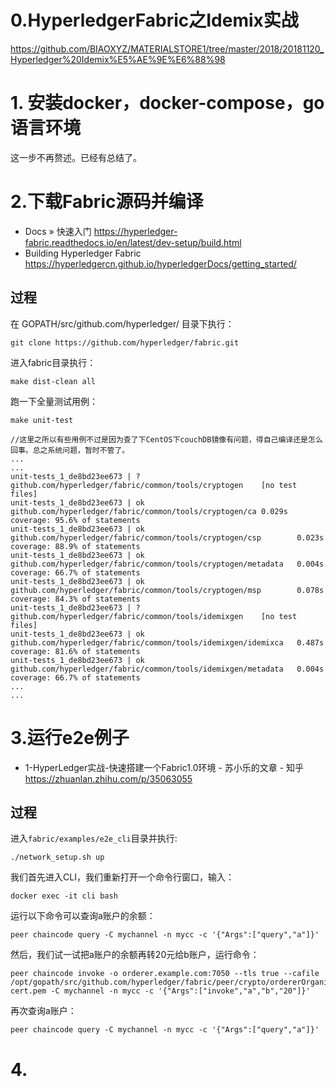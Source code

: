 
# 0.HyperledgerFabric之Idemix实战

https://github.com/BIAOXYZ/MATERIALSTORE1/tree/master/2018/20181120_Hyperledger%20Idemix%E5%AE%9E%E6%88%98

# 1. 安装docker，docker-compose，go语言环境

这一步不再赘述。已经有总结了。

# 2.下载Fabric源码并编译

- Docs » 快速入门 https://hyperledger-fabric.readthedocs.io/en/latest/dev-setup/build.html
- Building Hyperledger Fabric https://hyperledgercn.github.io/hyperledgerDocs/getting_started/

## 过程

在 GOPATH/src/github.com/hyperledger/ 目录下执行：
```
git clone https://github.com/hyperledger/fabric.git
```

进入fabric目录执行：
```
make dist-clean all
```

跑一下全量测试用例：
```
make unit-test
```
```
//这里之所以有些用例不过是因为查了下CentOS下couchDB镜像有问题，得自己编译还是怎么回事。总之系统问题，暂时不管了。
...
...
unit-tests_1_de8bd23ee673 | ?           github.com/hyperledger/fabric/common/tools/cryptogen    [no test files]
unit-tests_1_de8bd23ee673 | ok          github.com/hyperledger/fabric/common/tools/cryptogen/ca 0.029s  coverage: 95.6% of statements
unit-tests_1_de8bd23ee673 | ok          github.com/hyperledger/fabric/common/tools/cryptogen/csp        0.023s  coverage: 88.9% of statements
unit-tests_1_de8bd23ee673 | ok          github.com/hyperledger/fabric/common/tools/cryptogen/metadata   0.004s  coverage: 66.7% of statements
unit-tests_1_de8bd23ee673 | ok          github.com/hyperledger/fabric/common/tools/cryptogen/msp        0.078s  coverage: 84.3% of statements
unit-tests_1_de8bd23ee673 | ?           github.com/hyperledger/fabric/common/tools/idemixgen    [no test files]
unit-tests_1_de8bd23ee673 | ok          github.com/hyperledger/fabric/common/tools/idemixgen/idemixca   0.487s  coverage: 81.6% of statements
unit-tests_1_de8bd23ee673 | ok          github.com/hyperledger/fabric/common/tools/idemixgen/metadata   0.004s  coverage: 66.7% of statements
...
...
```

# 3.运行e2e例子

- 1-HyperLedger实战-快速搭建一个Fabric1.0环境 - 苏小乐的文章 - 知乎 https://zhuanlan.zhihu.com/p/35063055

## 过程

进入`fabric/examples/e2e_cli`目录并执行:
```
./network_setup.sh up
```

我们首先进入CLI，我们重新打开一个命令行窗口，输入：
```
docker exec -it cli bash
```

运行以下命令可以查询a账户的余额：
```
peer chaincode query -C mychannel -n mycc -c '{"Args":["query","a"]}'
```

然后，我们试一试把a账户的余额再转20元给b账户，运行命令：
```
peer chaincode invoke -o orderer.example.com:7050 --tls true --cafile /opt/gopath/src/github.com/hyperledger/fabric/peer/crypto/ordererOrganizations/example.com/orderers/orderer.example.com/msp/tlscacerts/tlsca.example.com-cert.pem -C mychannel -n mycc -c '{"Args":["invoke","a","b","20"]}'
```

再次查询a账户：
```
peer chaincode query -C mychannel -n mycc -c '{"Args":["query","a"]}'
```

# 4.
